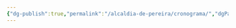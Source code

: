 ```yaml
---
{"dg-publish":true,"permalink":"/alcaldia-de-pereira/cronograma/","dgPassFrontmatter":true}
---
```


